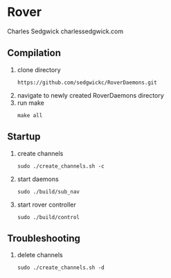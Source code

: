 Rover 
=====
Charles Sedgwick
charlessedgwick.com

Compilation
-----------
1. clone directory
    ```
    https://github.com/sedgwickc/RoverDaemons.git
    ```
2. navigate to newly created RoverDaemons directory
3. run make
    ```
    make all
    ```

Startup 
-------

1. create channels 
    ```
    sudo ./create_channels.sh -c
    ```
2. start daemons
    ```
    sudo ./build/sub_nav
    ```
3. start rover controller
    ```
    sudo ./build/control
    ```

Troubleshooting
---------------
1. delete channels
    ```
    sudo ./create_channels.sh -d
    ```
